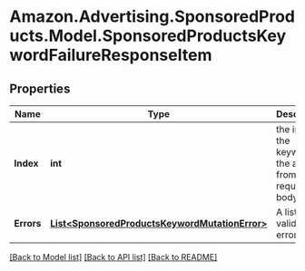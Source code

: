 # Amazon.Advertising.SponsoredProducts.Model.SponsoredProductsKeywordFailureResponseItem

## Properties

Name | Type | Description | Notes
------------ | ------------- | ------------- | -------------
**Index** | **int** | the index of the keyword in the array from the request body | 
**Errors** | [**List&lt;SponsoredProductsKeywordMutationError&gt;**](SponsoredProductsKeywordMutationError.md) | A list of validation errors | [optional] 

[[Back to Model list]](../README.md#documentation-for-models) [[Back to API list]](../README.md#documentation-for-api-endpoints) [[Back to README]](../README.md)

